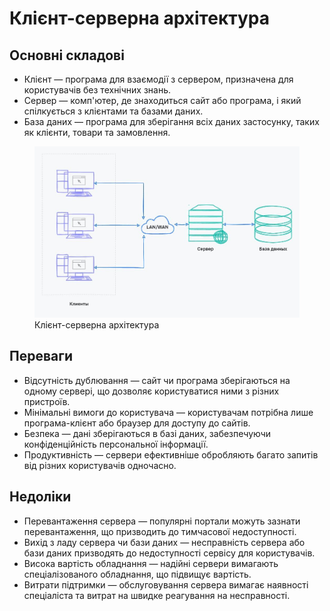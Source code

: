 # Клієнт-серверна архітектура

## Основні складові

- Клієнт — програма для взаємодії з сервером, призначена для користувачів без технічних знань.
- Сервер — комп'ютер, де знаходиться сайт або програма, і який спілкується з клієнтами та базами даних.
- База даних — програма для зберігання всіх даних застосунку, таких як клієнти, товари та замовлення.

<figure>
    <img src="./_images/client_server_1.jpg" style="width: 700px" />
    <figcaption>Клієнт-серверна архітектура</figcaption>
</figure>

## Переваги

- Відсутність дублювання — сайт чи програма зберігаються на одному сервері, що дозволяє користуватися ними з різних пристроїв.
- Мінімальні вимоги до користувача — користувачам потрібна лише програма-клієнт або браузер для доступу до сайтів.
- Безпека — дані зберігаються в базі даних, забезпечуючи конфіденційність персональної інформації.
- Продуктивність — сервери ефективніше обробляють багато запитів від різних користувачів одночасно.

## Недоліки

- Перевантаження сервера — популярні портали можуть зазнати перевантаження, що призводить до тимчасової недоступності.
- Вихід з ладу сервера чи бази даних — несправність сервера або бази даних призводять до недоступності сервісу для користувачів.
- Висока вартість обладнання — надійні сервери вимагають спеціалізованого обладнання, що підвищує вартість.
- Витрати підтримки — обслуговування сервера вимагає наявності спеціаліста та витрат на швидке реагування на несправності.
